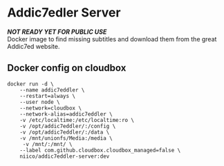 # Addic7edler Server

***NOT READY YET FOR PUBLIC USE***  
Docker image to find missing subtitles and download them from the great Addic7ed website.  

## Docker config on cloudbox

```
docker run -d \
    --name addic7eddler \
    --restart=always \
    --user node \
    --network=cloudbox \
    --network-alias=addic7eddler \
    -v /etc/localtime:/etc/localtime:ro \
    -v /opt/addic7eddler/:/config \
    -v /opt/addic7eddler/:/data \
    -v /mnt/unionfs/Media:/media \
     -v /mnt/:/mnt/ \
    --label com.github.cloudbox.cloudbox_managed=false \
    niico/addic7eddler-server:dev
```

